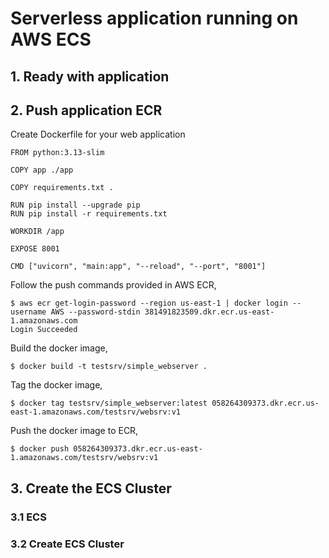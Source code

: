 # Serverless application running on AWS ECS

## 1. Ready with application

## 2. Push application ECR
Create Dockerfile for your web application
```
FROM python:3.13-slim

COPY app ./app

COPY requirements.txt .

RUN pip install --upgrade pip
RUN pip install -r requirements.txt 

WORKDIR /app

EXPOSE 8001

CMD ["uvicorn", "main:app", "--reload", "--port", "8001"]
```

Follow the push commands provided in AWS ECR,
```
$ aws ecr get-login-password --region us-east-1 | docker login --username AWS --password-stdin 381491823509.dkr.ecr.us-east-1.amazonaws.com
Login Succeeded
```

Build the docker image,
```
$ docker build -t testsrv/simple_webserver .
```

Tag the docker image,
```
$ docker tag testsrv/simple_webserver:latest 058264309373.dkr.ecr.us-east-1.amazonaws.com/testsrv/websrv:v1
```

Push the docker image to ECR,
```
$ docker push 058264309373.dkr.ecr.us-east-1.amazonaws.com/testsrv/websrv:v1
```

## 3. Create the ECS Cluster
### 3.1 ECS
### 3.2 Create ECS Cluster

